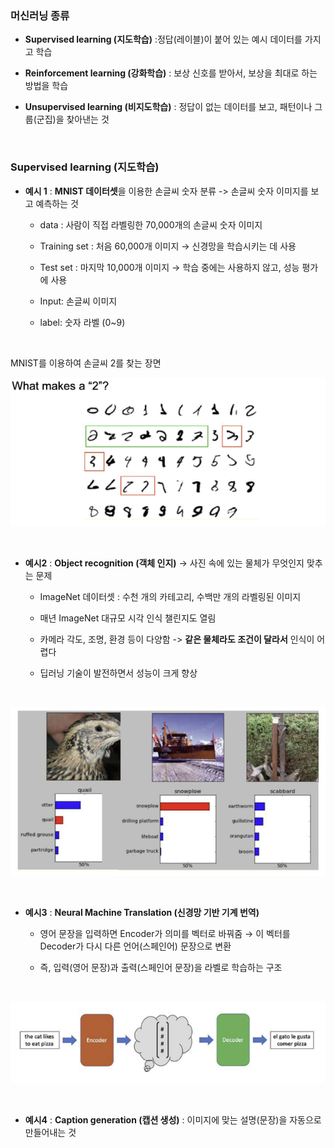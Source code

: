 ### 머신러닝 종류

- **Supervised learning (지도학습)** :정답(레이블)이 붙어 있는 예시 데이터를 가지고 학습
  
- **Reinforcement learning (강화학습)** : 보상 신호를 받아서, 보상을 최대로 하는 방법을 학습

- **Unsupervised learning (비지도학습)** : 정답이 없는 데이터를 보고, 패턴이나 그룹(군집)을 찾아낸는 것

<br/>

### Supervised learning (지도학습)

- **예시 1** : **MNIST 데이터셋**을 이용한 손글씨 숫자 분류 -> 손글씨 숫자 이미지를 보고 예측하는 것
   - data : 사람이 직접 라벨링한 70,000개의 손글씨 숫자 이미지
 
   - Training set : 처음 60,000개 이미지 → 신경망을 학습시키는 데 사용
 
   - Test set : 마지막 10,000개 이미지 → 학습 중에는 사용하지 않고, 성능 평가에 사용
     
   - Input: 손글씨 이미지

   - label: 숫자 라벨 (0~9)
 
<br/>

MNIST를 이용하여 손글씨 2를 찾는 장면

![System Resources](../../images/Artificial%20Neural%20Network%20images/supervised_learning_예시.png)

<br/>

- **예시2** : **Object recognition (객체 인지)** -> 사진 속에 있는 물체가 무엇인지 맞추는 문제

   - ImageNet 데이터셋 : 수천 개의 카테고리, 수백만 개의 라벨링된 이미지
 
   - 매년 ImageNet 대규모 시각 인식 챌린지도 열림
 
   - 카메라 각도, 조명, 환경 등이 다양함 -> **같은 물체라도 조건이 달라서** 인식이 어렵다
 
   - 딥러닝 기술이 발전하면서 성능이 크게 향상

<br/>

![System Resources](../../images/Artificial%20Neural%20Network%20images/객체인지_예시.png)

<br/>

- **예시3** : **Neural Machine Translation (신경망 기반 기계 번역)**

     - 영어 문장을 입력하면 Encoder가 의미를 벡터로 바꿔줌 → 이 벡터를 Decoder가 다시 다른 언어(스페인어) 문장으로 변환
     
     - 즉, 입력(영어 문장)과 출력(스페인어 문장)을 라벨로 학습하는 구조

<br/>

![System Resources](../../images/Artificial%20Neural%20Network%20images/지도학습_예시3.png)

<br/>

- **예시4** : **Caption generation (캡션 생성)** : 이미지에 맞는 설명(문장)을 자동으로 만들어내는 것
 



















